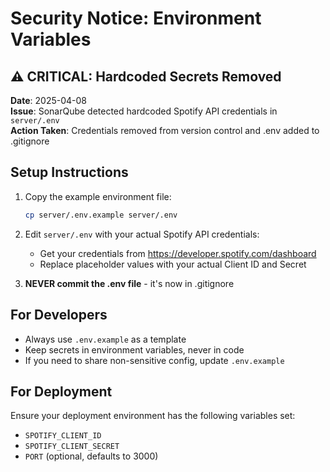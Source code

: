 # Security Notice: Environment Variables

## ⚠️ CRITICAL: Hardcoded Secrets Removed

**Date**: 2025-04-08  
**Issue**: SonarQube detected hardcoded Spotify API credentials in `server/.env`  
**Action Taken**: Credentials removed from version control and .env added to .gitignore

## Setup Instructions

1. Copy the example environment file:
   ```bash
   cp server/.env.example server/.env
   ```

2. Edit `server/.env` with your actual Spotify API credentials:
   - Get your credentials from https://developer.spotify.com/dashboard
   - Replace placeholder values with your actual Client ID and Secret

3. **NEVER commit the .env file** - it's now in .gitignore

## For Developers

- Always use `.env.example` as a template
- Keep secrets in environment variables, never in code
- If you need to share non-sensitive config, update `.env.example`

## For Deployment

Ensure your deployment environment has the following variables set:
- `SPOTIFY_CLIENT_ID`
- `SPOTIFY_CLIENT_SECRET`
- `PORT` (optional, defaults to 3000)
